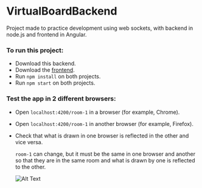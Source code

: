 # VirtualBoardBackend

Project made to practice development using web sockets, with backend in node.js and frontend in Angular.

### To run this project:
- Download this backend.
- Download the [frontend](https://github.com/EricMansilla/Virtual-Board-Frontend).
- Run `npm install` on both projects.
- Run `npm start` on both projects.

### Test the app in 2 different browsers:
- Open `localhost:4200/room-1` in a browser (for example, Chrome).
- Open `localhost:4200/room-1` in another browser (for example, Firefox).
- Check that what is drawn in one browser is reflected in the other and vice versa.


  `room-1` can change, but it must be the same in one browser and another so that they are in the same room and what is drawn by one is reflected to the other.
  
  ![Alt Text](https://i.imgur.com/UTztFFz.gif)
